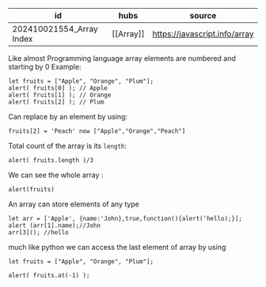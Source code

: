
| id                       | hubs      | source                        |
| ------------------------ | --------- | ----------------------------- |
| 202410021554_Array Index | [[Array]] | https://javascript.info/array |
Like almost Programming language array elements are numbered and starting by 0
Example:
```
let fruits = ["Apple", "Orange", "Plum"];
alert( fruits[0] ); // Apple
alert( fruits[1] ); // Orange
alert( fruits[2] ); // Plum
```
Can replace by an element by using:
```
fruits[2] = 'Peach' now ["Apple","Orange","Peach"]
```
Total count of the array is its `length`:
```
alert( fruits.length )/3
```
We can see the whole array :
```
alert(fruits)
```
An array can store elements of any type
```
let arr = ['Apple', {name:'John},true,function(){alert('hello);}];
alert (arr[1].name);//John
arr[3](); //hello
```
much like python we can access the last element of array by using 
```
let fruits = ["Apple", "Orange", "Plum"];

alert( fruits.at(-1) );
```